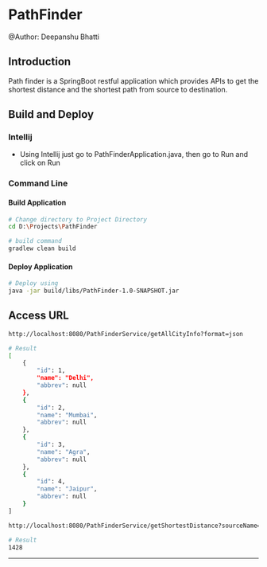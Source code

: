 # PathFinder

@Author: Deepanshu Bhatti

## Introduction

Path finder is a SpringBoot restful application which provides APIs to get the shortest distance and the shortest
path from source to destination.

## Build and Deploy

### Intellij

- Using Intellij just go to PathFinderApplication.java, then go to Run and click on Run

### Command Line

#### Build Application

```sh
# Change directory to Project Directory
cd D:\Projects\PathFinder

# build command
gradlew clean build
```

#### Deploy Application

```sh
# Deploy using
java -jar build/libs/PathFinder-1.0-SNAPSHOT.jar
```

## Access URL

```sh
http://localhost:8080/PathFinderService/getAllCityInfo?format=json

# Result
[
    {
        "id": 1,
        "name": "Delhi",
        "abbrev": null
    },
    {
        "id": 2,
        "name": "Mumbai",
        "abbrev": null
    },
    {
        "id": 3,
        "name": "Agra",
        "abbrev": null
    },
    {
        "id": 4,
        "name": "Jaipur",
        "abbrev": null
    }
]
```

```sh
http://localhost:8080/PathFinderService/getShortestDistance?sourceName=delhi&destinationName=mumbai&format=json

# Result
1428
```

---
